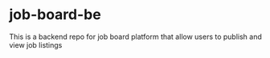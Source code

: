 # job-board-be
This is a  backend repo for job board platform that allow users to publish and view job listings
